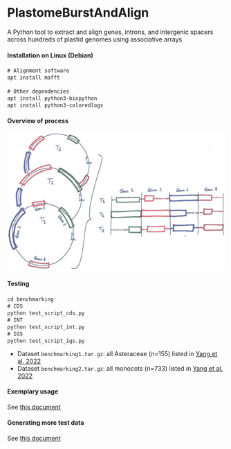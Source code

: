# PlastomeBurstAndAlign
A Python tool to extract and align genes, introns, and intergenic spacers across hundreds of plastid genomes using associative arrays

#### Installation on Linux (Debian)
```
# Alignment software
apt install mafft

# Other dependencies
apt install python3-biopython
apt install python3-coloredlogs
```

#### Overview of process
![](docs/PlastomeBurstAndAlign_ProcessOverview.png)

#### Testing
```
cd benchmarking
# CDS
python test_script_cds.py
# INT
python test_script_int.py
# IGS
python test_script_igs.py
```
- Dataset `benchmarking1.tar.gz`: all Asteraceae (n=155) listed in [Yang et al. 2022](https://www.frontiersin.org/journals/plant-science/articles/10.3389/fpls.2022.808156)
- Dataset `benchmarking2.tar.gz`: all monocots (n=733) listed in [Yang et al. 2022](https://www.frontiersin.org/journals/plant-science/articles/10.3389/fpls.2022.808156)

#### Exemplary usage
See [this document](docs/exemplary_usage.md)


#### Generating more test data
See [this document](docs/generating_test_data.md)

